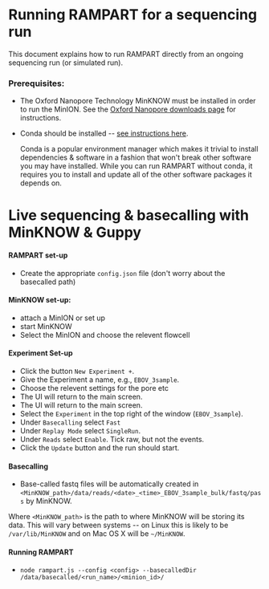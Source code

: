 # Running RAMPART for a sequencing run

This document explains how to run RAMPART directly from an ongoing sequencing run (or simulated run).

### Prerequisites:
* The Oxford Nanopore Technology MinKNOW must be installed in order to run the MinION. 
See the [Oxford Nanopore downloads page](https://community.nanoporetech.com/downloads) for instructions.

* Conda should be installed -- [see instructions here](https://conda.io/projects/conda/en/latest/user-guide/install/index.html).
 
  Conda is a popular environment manager which makes it trivial to install dependencies & software in a fashion that won't break other software you may have installed. While you can run RAMPART without conda, it requires you to install and update all of the other software packages it depends on.

# Live sequencing & basecalling with MinKNOW & Guppy

#### RAMPART set-up
* Create the appropriate `config.json` file (don't worry about the basecalled path)

#### MinKNOW set-up:
*  attach a MinION or set up 
*  start MinKNOW
*  Select the MinION and choose the relevent flowcell

#### Experiment Set-up
* Click the button `New Experiment +`.
* Give the Experiment a name, e.g., `EBOV_3sample`.
* Choose the relevent settings for the pore etc
* The UI will return to the main screen.
* The UI will return to the main screen.
* Select the `Experiment` in the top right of the window (`EBOV_3sample`).
* Under `Basecalling` select `Fast`
* Under `Replay Mode` select `SingleRun`.
* Under `Reads` select `Enable`. Tick raw, but not the events.
* Click the `Update` button and the run should start.

#### Basecalling
* Base-called fastq files will be automatically created in `<MinKNOW_path>/data/reads/<date>_<time>_EBOV_3sample_bulk/fastq/pass` by MinKNOW.

Where `<MinKNOW_path>` is the path to where MinKNOW will be storing its data. This will vary between systems -- on Linux this is likely to be `/var/lib/MinKNOW` and on Mac OS X will be `~/MinKNOW`.

#### Running RAMPART
* `node rampart.js --config <config> --basecalledDir /data/basecalled/<run_name>/<minion_id>/`

